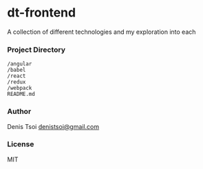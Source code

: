 # dt-frontend

A collection of different technologies and my exploration into each

### Project Directory

    /angular
    /babel
    /react
    /redux
    /webpack
    README.md


### Author

Denis Tsoi <denistsoi@gmail.com>

### License 

MIT